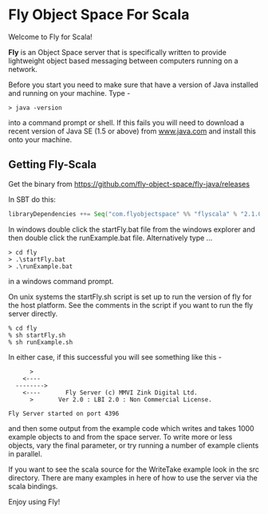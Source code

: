 # Fly Object Space For Scala


Welcome to Fly for Scala!

**Fly** is an Object Space server that is specifically written to provide 
lightweight object based messaging between computers running on a network. 

Before you start you need to make sure that have a version of Java installed 
and running on your machine. Type -

```
> java -version
```

into a command prompt or shell. If this fails you will need to download a
recent version of Java SE (1.5 or above) from www.java.com and install this 
onto your machine.


Getting Fly-Scala
---------------

Get the binary from https://github.com/fly-object-space/fly-java/releases

In SBT do this:

```scala
libraryDependencies ++= Seq("com.flyobjectspace" %% "flyscala" % "2.1.0")
```


In windows double click the startFly.bat file from the windows explorer and
then double click the runExample.bat file. Alternatively type ... 

```
> cd fly
> .\startFly.bat
> .\runExample.bat 
```

in a windows command prompt. 

On unix systems the startFly.sh script is set up to run the version of
fly for the host platform. See the comments in the script if you want to
run the fly server directly.

```
% cd fly
% sh startFly.sh
% sh runExample.sh
```

In either case, if this successful you will see something like this -

```
      >      
    <----    
  -------->  
    <----       Fly Server (c) MMVI Zink Digital Ltd. 
      >       Ver 2.0 : LBI 2.0 : Non Commercial License.

Fly Server started on port 4396
```

and then some output from the example code which writes and takes 1000 example 
objects to and from the space server. To write more or less objects, vary the 
final parameter, or try running a number of example clients in parallel.

If you want to see the scala source for the WriteTake example look in the src 
directory. There are many examples in here of how to use the server via the 
scala bindings.

Enjoy using Fly! 

